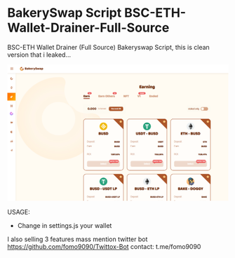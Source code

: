 # BakerySwap Script BSC-ETH-Wallet-Drainer-Full-Source
BSC-ETH Wallet Drainer (Full Source) Bakeryswap Script, this is clean version that i leaked...

![This is an image](https://github.com/fomo9090/BakerySwap-BSC-ETH-Wallet-Drainer-Full-Source-/blob/main/ss1.png?raw=true)

USAGE: 
* Change in settings.js your wallet

I also selling 3 features mass mention twitter bot 
https://github.com/fomo9090/Twittox-Bot
contact: t.me/fomo9090



